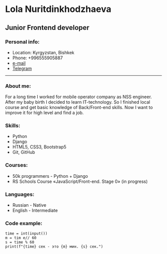 # Lola Nuritdinkhodzhaeva

## Junior Frontend developer

### Personal info:
* Location: Kyrgyzstan, Bishkek
* Phone: +996555905887
* [e-mail](lola-n@mail.ru)
* [Telegram](https://t.me.Lola_n28)

*********************
### About me:
For a long time I worked for mobile operator company as NSS engineer. After my baby birth I decided to learn IT-technology.
 So I finished local course and get basic knowledge of Back/Front-end skills. Now I want to improve it for high level and find a job.

### Skills:
* Python 
* Django
* HTML5, CSS3, Bootstrap5
* Git, GitHub

### Courses:
* 50k programmers - Python + Django
* RS Schools Course «JavaScript/Front-end. Stage 0» (in progress)

### Languages:
* Russian - Native
* English - Intermediate

### Code example:
```
time = int(input())
m = tim e// 60
s = time % 60
print(f"{time} сек - это {m} мин. {s} сек.")
```
